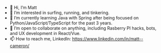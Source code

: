 - 👋 Hi, I’m Matt
- 👀 I’m interested in surfing, running, and tinkering.
- 🌱 I’m currently learning Java with Spring after being focused on Python/JavaScript/TypeScript for the past 3 years. 
- 💞️ I’m open to collaborate on anything, including Rasberry PI hacks, bots, and UX development in React/Vue.
- 📫 How to reach me, LinkedIn: https://www.linkedin.com/in/matt--cameron/

<!---
SirMattCam/SirMattCam is a ✨ special ✨ repository because its `README.md` (this file) appears on your GitHub profile.
You can click the Preview link to take a look at your changes.
--->
